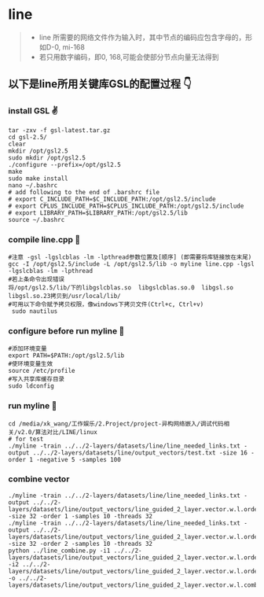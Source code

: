 # line
> - line 所需要的网络文件作为输入时，其中节点的编码应包含字母的，形如D-0, mi-168
> - 若只用数字编码，即0, 168,可能会使部分节点向量无法得到
## 以下是line所用关键库GSL的配置过程 :point_down:
### install GSL :v:
```shell
tar -zxv -f gsl-latest.tar.gz 
cd gsl-2.5/
clear
mkdir /opt/gsl2.5
sudo mkdir /opt/gsl2.5
./configure --prefix=/opt/gsl2.5
make
sudo make install
nano ~/.bashrc
# add following to the end of .barshrc file
# export C_INCLUDE_PATH=$C_INCLUDE_PATH:/opt/gsl2.5/include
# export CPLUS_INCLUDE_PATH=$CPLUS_INCLUDE_PATH:/opt/gsl2.5/include
# export LIBRARY_PATH=$LIBRARY_PATH:/opt/gsl2.5/lib
source ~/.bashrc
```
### compile line.cpp :pray:
```shell
#注意 -gsl -lgslcblas -lm -lpthread参数位置及[顺序] (即需要将库链接放在末尾)
gcc -I /opt/gsl2.5/include -L /opt/gsl2.5/lib -o myline line.cpp -lgsl -lgslcblas -lm -lpthread
#若上条命令出现错误
将/opt/gsl2.5/lib/下的libgslcblas.so  libgslcblas.so.0  libgsl.so  libgsl.so.23拷贝到/usr/local/lib/
#可用以下命令赋予拷贝权限，像windows下拷贝文件(Ctrl+c, Ctrl+v)
 sudo nautilus
```
### configure before run myline :walking:
```shell
#添加环境变量
export PATH=$PATH:/opt/gsl2.5/lib
#使环境变量生效
source /etc/profile
#写入共享库缓存目录
sudo ldconfig
```
### run myline :running:
```shell
cd /media/xk_wang/工作娱乐/2.Project/project-异构网络嵌入/调试代码相关/v2.0/算法对比/LINE/linux
# for test
./myline -train ../../2-layers/datasets/line/line_needed_links.txt -output ../../2-layers/datasets/line/output_vectors/test.txt -size 16 -order 1 -negative 5 -samples 100
```
### combine vector
```shell
./myline -train ../../2-layers/datasets/line/line_needed_links.txt -output ../../2-layers/datasets/line/output_vectors/line_guided_2_layer.vector.w.l.order1.size32.txt  -size 32 -order 1 -samples 10 -threads 32
./myline -train ../../2-layers/datasets/line/line_needed_links.txt -output ../../2-layers/datasets/line/output_vectors/line_guided_2_layer.vector.w.l.order2.size32.txt  -size 32 -order 2 -samples 10 -threads 32
python ../line_combine.py -i1 ../../2-layers/datasets/line/output_vectors/line_guided_2_layer.vector.w.l.order1.size32.txt -i2 ../../2-layers/datasets/line/output_vectors/line_guided_2_layer.vector.w.l.order2.size32.txt -o ../../2-layers/datasets/line/output_vectors/line_guided_2_layer.vector.w.l.combined.size64.txt
```
